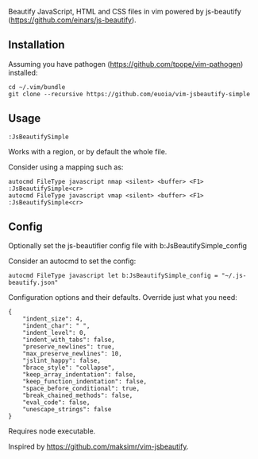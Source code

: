 Beautify JavaScript, HTML and CSS files in vim powered by js-beautify (https://github.com/einars/js-beautify).

Installation
---
Assuming you have pathogen (https://github.com/tpope/vim-pathogen) installed:

    cd ~/.vim/bundle
    git clone --recursive https://github.com/euoia/vim-jsbeautify-simple

Usage
---

    :JsBeautifySimple

Works with a region, or by default the whole file.

Consider using a mapping such as:

    autocmd FileType javascript nmap <silent> <buffer> <F1> :JsBeautifySimple<cr>
    autocmd FileType javascript vmap <silent> <buffer> <F1> :JsBeautifySimple<cr>

Config
---
Optionally set the js-beautifier config file with b:JsBeautifySimple_config

Consider an autocmd to set the config:

    autocmd FileType javascript let b:JsBeautifySimple_config = "~/.js-beautify.json"

Configuration options and their defaults. Override just what you need:

    {
        "indent_size": 4,
        "indent_char": " ",
        "indent_level": 0,
        "indent_with_tabs": false,
        "preserve_newlines": true,
        "max_preserve_newlines": 10,
        "jslint_happy": false,
        "brace_style": "collapse",
        "keep_array_indentation": false,
        "keep_function_indentation": false,
        "space_before_conditional": true,
        "break_chained_methods": false,
        "eval_code": false,
        "unescape_strings": false
    }

Requires node executable.

Inspired by https://github.com/maksimr/vim-jsbeautify.
